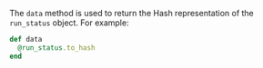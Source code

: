 The `data` method is used to return the Hash representation of the
`run_status` object. For example:

```ruby
def data
  @run_status.to_hash
end
```
